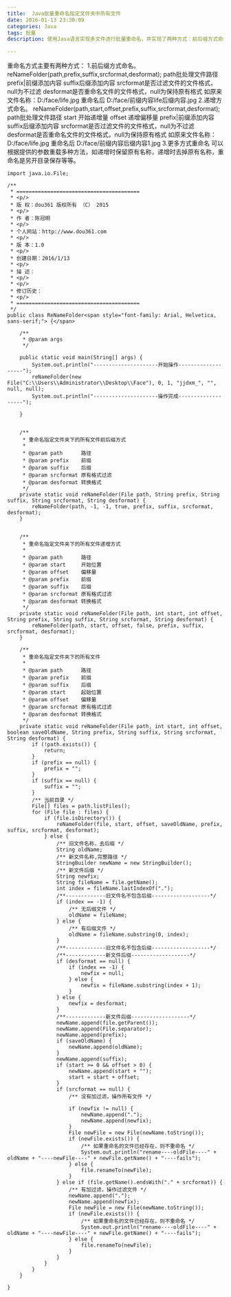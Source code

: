 ```yaml
---
title:  Java批量重命名指定文件夹中所有文件
date: 2016-01-13 23:30:09
categories: Java
tags: 批量
description: 使用Java语言实现多文件进行批量重命名，并实现了两种方式：前后缀方式命名和递增方式命名。

---
```


重命名方式主要有两种方式：
1.前后缀方式命名。
reNameFolder(path,prefix,suffix,srcformat,desformat);
path批处理文件路径
prefix|前缀添加内容
suffix后缀添加内容
srcformat是否过滤文件的文件格式，null为不过滤
desformat是否重命名文件的文件格式，null为保持原有格式
如原来文件名称：D:/face/life.jpg   重命名后 D:/face/前缀内容life后缀内容.jpg
2.递增方式命名。
reNameFolder(path,start,offset,prefix,suffix,srcformat,desformat);
path批处理文件路径
start 开始递增量
offset 递增偏移量
prefix|前缀添加内容
suffix后缀添加内容
srcformat是否过滤文件的文件格式，null为不过滤
desformat是否重命名文件的文件格式，null为保持原有格式
如原来文件名称：D:/face/life.jpg   重命名后 D:/face/前缀内容后缀内容1.jpg
3.更多方式重命名
可以根据提供的参数重载多种方法，如递增时保留原有名称，递增时去掉原有名称，重命名是另开目录保存等等。




	import java.io.File;
	
	/**
	 * ========================================
	 * <p/>
	 * 版 权：dou361 版权所有 （C） 2015
	 * <p/>
	 * 作 者：陈冠明
	 * <p/>
	 * 个人网站：http://www.dou361.com
	 * <p/>
	 * 版 本：1.0
	 * <p/>
	 * 创建日期：2016/1/13
	 * <p/>
	 * 描 述：
	 * <p/>
	 * <p/>
	 * 修订历史：
	 * <p/>
	 * ========================================
	 */
	public class ReNameFolder<span style="font-family: Arial, Helvetica, sans-serif;"> {</span>
	
	    /**
	     * @param args
	     */
	
	    public static void main(String[] args) {
	        System.out.println("---------------------开始操作-------------------");
	        reNameFolder(new File("C:\\Users\\Administrator\\Desktop\\Face"), 0, 1, "jjdxm_", "", null, null);
	        System.out.println("---------------------操作完成-------------------");
	
	    }
	
	
	    /**
	     * 重命名指定文件夹下的所有文件前后缀方式
	     *
	     * @param path      路径
	     * @param prefix    前缀
	     * @param suffix    后缀
	     * @param srcformat 原有格式过滤
	     * @param desformat 转换格式
	     */
	    private static void reNameFolder(File path, String prefix, String suffix, String srcformat, String desformat) {
	        reNameFolder(path, -1, -1, true, prefix, suffix, srcformat, desformat);
	    }
	
	
	    /**
	     * 重命名指定文件夹下的所有文件递增方式
	     *
	     * @param path      路径
	     * @param start     开始位置
	     * @param offset    偏移量
	     * @param prefix    前缀
	     * @param suffix    后缀
	     * @param srcformat 原有格式过滤
	     * @param desformat 转换格式
	     */
	    private static void reNameFolder(File path, int start, int offset, String prefix, String suffix, String srcformat, String desformat) {
	        reNameFolder(path, start, offset, false, prefix, suffix, srcformat, desformat);
	    }
	
	    /**
	     * 重命名指定文件夹下的所有文件
	     *
	     * @param path      路径
	     * @param prefix    前缀
	     * @param suffix    后缀
	     * @param start     起始位置
	     * @param offset    偏移量
	     * @param srcformat 原有格式过滤
	     * @param desformat 转换格式
	     */
	    private static void reNameFolder(File path, int start, int offset, boolean saveOldName, String prefix, String suffix, String srcformat, String desformat) {
	        if (!path.exists()) {
	            return;
	        }
	        if (prefix == null) {
	            prefix = "";
	        }
	        if (suffix == null) {
	            suffix = "";
	        }
	        /** 当前目录 */
	        File[] files = path.listFiles();
	        for (File file : files) {
	            if (file.isDirectory()) {
	                reNameFolder(file, start, offset, saveOldName, prefix, suffix, srcformat, desformat);
	            } else {
	                /** 旧文件名称，去后缀 */
	                String oldName;
	                /** 新文件名称,完整路径 */
	                StringBuilder newName = new StringBuilder();
	                /** 新文件后缀 */
	                String newfix;
	                String fileName = file.getName();
	                int index = fileName.lastIndexOf(".");
	                /**-------------旧文件名不包含后缀-------------------*/
	                if (index == -1) {
	                    /** 无后缀文件 */
	                    oldName = fileName;
	                } else {
	                    /** 有后缀文件 */
	                    oldName = fileName.substring(0, index);
	                }
	                /**-------------旧文件名不包含后缀-------------------*/
	                /**-------------新文件后缀-------------------*/
	                if (desformat == null) {
	                    if (index == -1) {
	                        newfix = null;
	                    } else {
	                        newfix = fileName.substring(index + 1);
	                    }
	                } else {
	                    newfix = desformat;
	                }
	                /**-------------新文件后缀-------------------*/
	                newName.append(file.getParent());
	                newName.append(File.separator);
	                newName.append(prefix);
	                if (saveOldName) {
	                    newName.append(oldName);
	                }
	                newName.append(suffix);
	                if (start >= 0 && offset > 0) {
	                    newName.append(start + "");
	                    start = start + offset;
	                }
	                if (srcformat == null) {
	                    /** 没有加过滤，操作所有文件 */
	
	                    if (newfix != null) {
	                        newName.append(".");
	                        newName.append(newfix);
	                    }
	                    File newFile = new File(newName.toString());
	                    if (newFile.exists()) {
	                        /** 如果重命名的文件已经存在，则不重命名 */
	                        System.out.println("rename----oldFile----" + oldName + "----newFile----" + newFile.getName() + "----fails");
	                    } else {
	                        file.renameTo(newFile);
	                    }
	                } else if (file.getName().endsWith("." + srcformat)) {
	                    /** 有加过滤，操作过滤文件 */
	                    newName.append(".");
	                    newName.append(newfix);
	                    File newFile = new File(newName.toString());
	                    if (newFile.exists()) {
	                        /** 如果重命名的文件已经存在，则不重命名 */
	                        System.out.println("rename----oldFile----" + oldName + "----newFile----" + newFile.getName() + "----fails");
	                    } else {
	                        file.renameTo(newFile);
	                    }
	                }
	            }
	        }
	    }
	
	}




